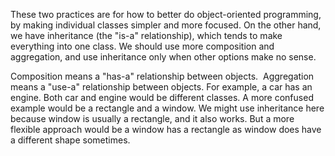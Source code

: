 These two practices are for how to better do object-oriented programming, by making individual classes simpler and more focused. On the other hand, we have inheritance (the "is-a" relationship), which tends to make everything into one class. We should use more composition and aggregation, and use inheritance only when other options make no sense. 

Composition means a "has-a" relationship between objects.  Aggregation means a "use-a" relationship between objects. For example, a car has an engine. Both car and engine would be different classes. A more confused example would be a rectangle and a window. We might use inheritance here because window is usually a rectangle, and it also works. But a more flexible approach would be a window has a rectangle as window does have a different shape sometimes.